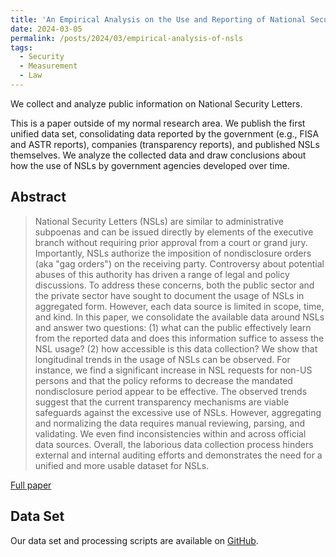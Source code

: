 ```yaml
---
title: 'An Empirical Analysis on the Use and Reporting of National Security Letters'
date: 2024-03-05
permalink: /posts/2024/03/empirical-analysis-of-nsls
tags:
  - Security
  - Measurement
  - Law
---
```


We collect and analyze public information on National Security Letters.

This is a paper outside of my normal research area. We publish the first unified data set, consolidating data reported by the government (e.g., FISA and ASTR reports), companies (transparency reports), and published NSLs themselves. We analyze the collected data and draw conclusions about how the use of NSLs by government agencies developed over time.

## Abstract

> National Security Letters (NSLs) are similar to administrative subpoenas and can be issued directly by elements of the executive branch without requiring prior approval from a court or grand jury. Importantly, NSLs authorize the imposition of nondisclosure orders (aka "gag orders") on the receiving party. Controversy about potential abuses of this authority has driven a range of legal and policy discussions. To address these concerns, both the public sector and the private sector have sought to document the usage of NSLs in aggregated form. However, each data source is limited in scope, time, and kind.
In this paper, we consolidate the available data around NSLs and answer two questions: (1) what can the public effectively learn from the reported data and does this information suffice to assess the NSL usage? (2) how accessible is this data collection? We show that longitudinal trends in the usage of NSLs can be observed. For instance, we find a significant increase in NSL requests for non-US persons and that the policy reforms to decrease the mandated nondisclosure period appear to be effective. The observed trends suggest that the current transparency mechanisms are viable safeguards against the excessive use of NSLs. However, aggregating and normalizing the data requires manual reviewing, parsing, and validating. We even find inconsistencies within and across official data sources. Overall, the laborious data collection process hinders external and internal auditing efforts and demonstrates the need for a unified and more usable dataset for NSLs. 

[Full paper](https://arxiv.org/abs/2403.02768)

## Data Set

Our data set and processing scripts are available on [GitHub](https://github.com/ucsdsysnet/nsl-empirical-analysis).
